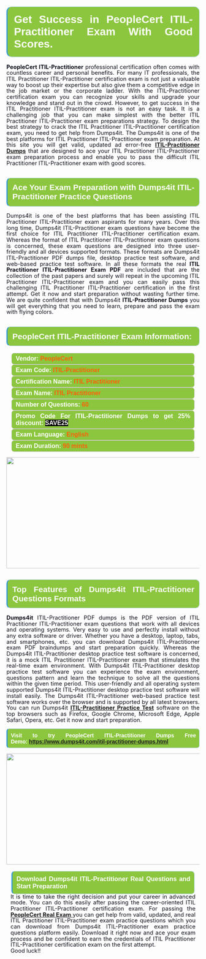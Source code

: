 

<h1 style="text-align: justify;"><span style="font-family:Arial,Helvetica,sans-serif;"><strong><span style="display: block; color: #FFFFFF; background: #8cc63f; border: 0.5px solid #AED6F1; border-left: 3px solid #3498DB; padding: .6em; border-radius: 0.5em;">Get Success in PeopleCert ITIL-Practitioner Exam With Good Scores. </span></strong></span></h1>

<p style="margin: 0in 0.0001pt; text-align: justify;"><span style="font-size:11pt"><span style="line-height:107%"><span sans-serif="" style="font-family:Calibri,"><span style="color:#0e101a"><strong>PeopleCert ITIL-Practitioner</strong> professional certification often comes with countless career and personal benefits. For many IT professionals, the ITIL Practitioner ITIL-Practitioner certification exam is not just a valuable way to boost up their expertise but also give them a competitive edge in the job market or the corporate ladder. With the ITIL-Practitioner certification exam you can recognize your skills and upgrade your knowledge and stand out in the crowd. However, to get success in the ITIL Practitioner ITIL-Practitioner exam is not an easy task. It is a challenging job that you can make simplest with the better ITIL Practitioner ITIL-Practitioner exam preparations strategy. To design the best strategy to crack the ITIL Practitioner ITIL-Practitioner certification exam, you need to get help from Dumps4it. The Dumps4it is one of the best platforms for ITIL Practitioner ITIL-Practitioner exam preparation. At this site you will get valid, updated ad error-free <a href="https://www.dumps4it.com/itil-practitioner-dumps.html"><strong>ITIL-Practitioner Dumps</strong></a> that are designed to ace your ITIL Practitioner ITIL-Practitioner exam preparation process and enable you to pass the difficult ITIL Practitioner ITIL-Practitioner exam with good scores. </span></span></span></span></p>

<h2 style="text-align: justify;"><span style="font-family:Arial,Helvetica,sans-serif;"><strong><span style="display: block; color: #FFFFFF; background: #8cc63f; border: 0.5px solid #AED6F1; border-left: 3px solid #3498DB; padding: .6em; border-radius: 0.5em;">Ace Your Exam Preparation with Dumps4it ITIL-Practitioner Practice Questions</span></strong></span></h2>

<p style="text-align: justify;"><span style="font-size:11pt"><span style="line-height:107%"><span sans-serif="" style="font-family:Calibri,"><span style="color:#0e101a">Dumps4it is one of the best platforms that has been assisting ITIL Practitioner ITIL-Practitioner exam aspirants for many years. Over this long time, Dumps4it ITIL-Practitioner exam questions have become the first choice for ITIL Practitioner ITIL-Practitioner certification exam. Whereas the format of ITIL Practitioner ITIL-Practitioner exam questions is concerned, these exam questions are designed into three user-friendly and all devices supported formats. These formats are Dumps4it ITIL-Practitioner PDF dumps file, desktop practice test software, and web-based practice test software. In all these formats the real <strong>ITIL Practitioner ITIL-Practitioner Exam PDF</strong> are included that are the collection of the past papers and surely will repeat in the upcoming ITIL Practitioner ITIL-Practitioner exam and you can easily pass this challenging ITIL Practitioner ITIL-Practitioner certification in the first attempt. Get it now and start preparation without wasting further time. We are quite confident that with Dumps4it <strong>ITIL-Practitioner Dumps</strong> you will get everything that you need to learn, prepare and pass the exam with flying colors. </span></span></span></span><span style="font-size:11pt"><span style="line-height:normal"><span sans-serif="" style="font-family:Calibri,"><span style="font-size:12.0pt"><span style="color:#0e101a"><span style="font-size:12pt"><span new="" roman="" style="font-family:" times=""><span calibri="" style="font-family:"><span style="color:#0e101a"><span style="font-size:14px;"> </span></span></span></span></span></span></span></span></span></span></p>

<h2 style="text-align: justify;"><span style="font-family:Arial,Helvetica,sans-serif;"><strong><span style="display: block; color: #FFFFFF; background: #8cc63f; border: 0.5px solid #AED6F1; border-left: 3px solid #3498DB; padding: .6em; border-radius: 0.5em;">PeopleCert ITIL-Practitioner Exam Information:</span></strong></span></h2>

<div style="margin: 0cm 10pt; background: rgb(140, 198, 63); border: 1px solid rgb(204, 204, 204); padding: 5px 10px; border-radius: 0.5em; text-align: justify;"><span style="font-family:Arial,Helvetica,sans-serif;"><span style="font-size: 11pt;"><span style="line-height: normal;"><strong><span style="font-size: 12.0pt;"><span style="color: #FFFFFF;">Vendor:</span> <span style="color: #FF6106;">PeopleCert</span></span></strong></span></span></span></div>

<div style="margin: 0cm 10pt; background: rgb(140, 198, 63); border: 1px solid rgb(204, 204, 204); padding: 5px 10px; border-radius: 0.5em; text-align: justify;"><span style="font-family:Arial,Helvetica,sans-serif;"><span style="font-size: 11pt;"><span style="line-height: normal;"><strong><span style="font-size: 12.0pt;"><span style="color: #FFFFFF;">Exam Code:</span> <span style="color: #FF6106;">ITIL-Practitioner</span></span></strong></span></span></span></div>

<div style="margin: 0cm 10pt; background: rgb(140, 198, 63); border: 1px solid rgb(204, 204, 204); padding: 5px 10px; border-radius: 0.5em; text-align: justify;"><span style="font-family:Arial,Helvetica,sans-serif;"><span style="font-size: 11pt;"><span style="line-height: normal;"><strong><span style="font-size: 12.0pt;"><span style="color: #FFFFFF;">Certification Name:</span> <span style="color: #FF6106;">ITIL Practitioner</span></span></strong></span></span></span></div>

<div style="margin: 0cm 10pt; background: rgb(140, 198, 63); border: 1px solid rgb(204, 204, 204); padding: 5px 10px; border-radius: 0.5em; text-align: justify;"><span style="font-family:Arial,Helvetica,sans-serif;"><span style="font-size: 11pt;"><span style="line-height: normal;"><strong><span style="font-size: 12.0pt;"><span style="color: #FFFFFF;">Exam Name:</span> <span style="color: #FF6106;">ITIL Practitioner</span></span></strong></span></span></span></div>

<div style="margin: 0cm 10pt; background: rgb(140, 198, 63); border: 1px solid rgb(204, 204, 204); padding: 5px 10px; border-radius: 0.5em; text-align: justify;"><span style="font-family:Arial,Helvetica,sans-serif;"><span style="font-size: 11pt;"><span style="line-height: normal;"><strong><span style="font-size: 12.0pt;"><span style="color: #FFFFFF;">Number of Questions: </span><span style="color: #FF6106;">60</span></span></strong></span></span></span></div>

<div style="margin: 0cm 10pt; background: rgb(140, 198, 63); border: 1px solid rgb(204, 204, 204); padding: 5px 10px; border-radius: 0.5em; text-align: justify;"><span style="font-family:Arial,Helvetica,sans-serif;"><span style="font-size: 11pt;"><span style="line-height: normal;"><strong><span style="font-size: 12.0pt;"><span style="color: #FFFFFF;">Promo Code For ITIL-Practitioner Dumps to get 25% discount: </span><span style="color:#FFFFFF;"><span style="background-color:#000000;">SAVE25</span></span></span></strong></span></span></span></div>

<div style="margin: 0cm 10pt; background: rgb(140, 198, 63); border: 1px solid rgb(204, 204, 204); padding: 5px 10px; border-radius: 0.5em; text-align: justify;"><span style="font-family:Arial,Helvetica,sans-serif;"><span style="font-size: 11pt;"><span style="line-height: normal;"><strong><span style="font-size: 12.0pt;"><span style="color: #FFFFFF;">Exam Language:</span> <span style="color: #FF6106;">English</span></span></strong></span></span></span></div>

<div style="margin: 0cm 10pt; background: rgb(140, 198, 63); border: 1px solid rgb(204, 204, 204); padding: 5px 10px; border-radius: 0.5em; text-align: justify;"><span style="font-family:Arial,Helvetica,sans-serif;"><span style="font-size: 11pt;"><span style="line-height: normal;"><strong><span style="font-size: 12.0pt;"><span style="color: #FFFFFF;">Exam Duration: </span><span style="color: #FF6106;">90 mints</span></span></strong></span></span></span></div>

<p style="text-align: center;"><a href="https://www.dumps4it.com/itil-practitioner-dumps.html"><img src="https://i.imgur.com/a474NNd.jpg" style="height: 290px; width: 700px;" /></a></p>

<h2 style="text-align: justify;"><span style="font-family:Arial,Helvetica,sans-serif;"><strong><span style="display: block; color: #FFFFFF; background: #8cc63f; border: 0.5px solid #AED6F1; border-left: 3px solid #3498DB; padding: .6em; border-radius: 0.5em;">Top Features of Dumps4it ITIL-Practitioner Questions Formats</span></strong></span></h2>

<p style="text-align:justify; margin-right:0in; margin-left:0in"><span style="font-size:11pt"><span style="line-height:107%"><span sans-serif="" style="font-family:Calibri,"><span style="color:#0e101a"><strong>Dumps4it</strong> ITIL-Practitioner PDF dumps is the PDF version of ITIL Practitioner ITIL-Practitioner exam questions that work with all devices and operating systems. Very easy to use and perfectly install without any extra software or driver. Whether you have a desktop, laptop, tabs, and smartphones, etc. you can download Dumps4it ITIL-Practitioner exam PDF braindumps and start preparation quickly. Whereas the Dumps4it ITIL-Practitioner desktop practice test software is concerned, it is a mock ITIL Practitioner ITIL-Practitioner exam that stimulates the real-time exam environment. With Dumps4it ITIL-Practitioner desktop practice test software you can experience the exam environment, questions pattern and learn the technique to solve all the questions within the given time period. This user-friendly and all operating system supported Dumps4it ITIL-Practitioner desktop practice test software will install easily. The Dumps4it ITIL-Practitioner web-based practice test software works over the browser and is supported by all latest browsers. You can run Dumps4it <a href="https://www.dumps4it.com/itil-practitioner-dumps.html"><strong>ITIL-Practitioner Practice Test</strong></a> software on the top browsers such as Firefox, Google Chrome, Microsoft Edge, Apple Safari, Opera, etc. Get it now and start preparation.</span></span></span></span></p>

<p style="text-align:justify; margin-right:0in; margin-left:0in"><span style="font-family:Arial,Helvetica,sans-serif;"><strong><span style="display: block; color: #FFFFFF; background: #8cc63f; border: 0.5px solid #AED6F1; border-left: 3px solid #3498DB; padding: .6em; border-radius: 0.5em;"><span ms="" trebuchet="">Visit to try PeopleCert ITIL-Practitioner Dumps Free Demo: </span><a href="https://www.dumps4it.com/itil-practitioner-dumps.html" ms="" trebuchet="">https://www.dumps4it.com/itil-practitioner-dumps.html</a></span></strong></span></p>

<p style="margin: 0in 0.0001pt; text-align: center;"><a href="https://www.dumps4it.com/itil-practitioner-dumps.html"><img src="https://i.imgur.com/tHvwmqt.jpg" style="height: 290px; width: 700px;" /></a></p>

<p style="margin: 0in 0.0001pt; text-align: center;"> </p>

<h3 style="margin: 0in 10pt; text-align: justify;"><span style="font-family:Arial,Helvetica,sans-serif;"><strong><span style="display: block; color: #FFFFFF; background: #8cc63f; border: 0.5px solid #AED6F1; border-left: 3px solid #3498DB; padding: .6em; border-radius: 0.5em;">Download Dumps4it ITIL-Practitioner Real Questions and Start Preparation</span></strong></span></h3>

<p style="text-align:justify; margin:0in 8pt"><span style="font-size:11pt"><span style="line-height:107%"><span sans-serif="" style="font-family:Calibri,"><span style="color:#0e101a">It is time to take the right decision and put your career in advanced mode. You can do this easily after passing the career-oriented ITIL Practitioner ITIL-Practitioner certification exam. For passing the <a href="https://www.dumps4it.com/peoplecert-real-exams.html"><strong>PeopleCert Real Exam</strong> </a>you can get help from valid, updated, and real ITIL Practitioner ITIL-Practitioner exam practice questions which you can download from Dumps4it ITIL-Practitioner exam practice questions platform easily. Download it right now and ace your exam process and be confident to earn the credentials of ITIL Practitioner ITIL-Practitioner certification exam on the first attempt. </span></span></span></span></p>

<p style="text-align:justify; margin:0in 8pt"><span style="font-size:11pt"><span style="line-height:107%"><span sans-serif="" style="font-family:Calibri,"><span style="color:#0e101a">Good luck!!</span></span></span></span></p>
<gdiv></gdiv><gdiv></gdiv><gdiv></gdiv><gdiv></gdiv><gdiv></gdiv><gdiv></gdiv><gdiv></gdiv><gdiv></gdiv><gdiv></gdiv><gdiv></gdiv><gdiv></gdiv><gdiv></gdiv><gdiv></gdiv><gdiv></gdiv><gdiv></gdiv><gdiv></gdiv><gdiv></gdiv><gdiv></gdiv><gdiv></gdiv><gdiv></gdiv><gdiv></gdiv><gdiv></gdiv><gdiv></gdiv><gdiv></gdiv><gdiv></gdiv><gdiv></gdiv><gdiv></gdiv><gdiv></gdiv><gdiv></gdiv><gdiv></gdiv>
